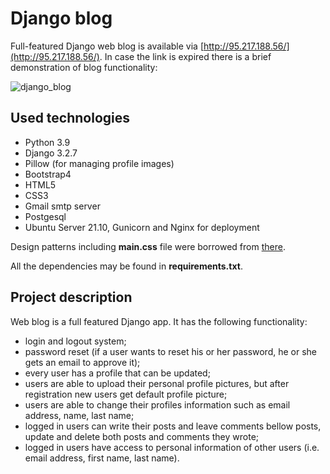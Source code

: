 # Django blog
Full-featured Django web blog is available via [http://95.217.188.56/](http://95.217.188.56/). In case the link is expired there is a brief demonstration of blog functionality:

![django_blog](django_blog.gif)

## Used technologies

- Python 3.9
- Django 3.2.7
- Pillow (for managing profile images)
- Bootstrap4
- HTML5
- CSS3
- Gmail smtp server
- Postgesql
- Ubuntu Server 21.10, Gunicorn and Nginx for deployment

Design patterns including **main.css** file were borrowed from [there](https://github.com/CoreyMSchafer/code_snippets/tree/master/Django_Blog/snippets).

All the dependencies may be found in **requirements.txt**.

## Project description

Web blog is a full featured Django app. It has the following functionality:
- login and logout system;
- password reset (if a user wants to reset his or her password, he or she gets an email to approve it);
- every user has a profile that can be updated;
- users are able to upload their personal profile pictures, but after registration new users get default profile picture;
- users are able to change their profiles information such as email address, name, last name;
- logged in users can write their posts and leave comments bellow posts, update and delete both posts and comments they wrote;
- logged in users have access to personal information of other users (i.e. email address, first name, last name).
